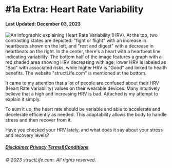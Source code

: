 #  \#1a Extra: Heart Rate Variability  

#### Last Updated: December 03, 2023

![An infographic explaining Heart Rate Variability (HRV). At the top, two contrasting states are depicted: "fight or flight" with an increase in heartbeats shown on the left, and "rest and digest" with a decrease in heartbeats on the right. In the center, there's a heart with a heartbeat line indicating variability. The bottom half of the image features a graph with a red shaded area showing HRV decreasing with age; lower HRV is labeled as "Bad" with associated risks, while higher HRV is "Good" and linked to health benefits. The website "structLife.com" is mentioned at the bottom.](../images/products/article-2023-12-03-heart-rate-variability-low-high-explained.png)

It came to my attention that a lot of people are confused about their HRV (Heart Rate Variability) values on their wearable devices. Many intuitively believe that a high and increasing HRV is bad. Attached is my attempt to explain it simply. 

To sum it up, the heart rate should be variable and able to accelerate and decelerate efficiently as needed. This adaptability allows the body to handle stress and then recover from it. 

Have you checked your HRV lately, and what does it say about your stress and recovery levels? 


##### [Disclaimer](/about-disclaimer)  [Privacy](/about-privacy-policy)  [Terms&Conditions](/about-terms-conditions)

###### © 2023 structLife.com. All rights reserved.